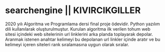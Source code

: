 # searchengine || KIVIRCIKGILLER

2020 yılı Algoritma ve Programlama dersi final proje ödevidir.
Python yazılım dili kullanılarak oluşturulmuştur.
Kurulan algoritma ilk verilen tohum web sitesi içindeki web sitelerinin url linklerini arka planda toplayarak depolar.
Aranmak istenen anahtar kelimeyi bu depolanan url linkler içinde aratır ve bu kelimeyi içeren siteleri rank sıralamasına uygun olarak sıralar.
